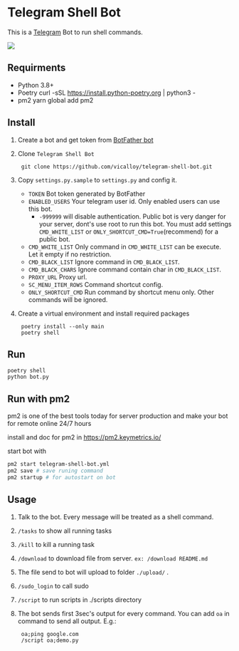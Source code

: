 
# Telegram Shell Bot

This is a [Telegram](http://telegram.org) Bot to run shell commands.

![](screenshot/main.jpeg)

## Requirments

- Python 3.8+
- Poetry
curl -sSL https://install.python-poetry.org | python3 -
- pm2
 yarn global add pm2

## Install
1. Create a bot and get token from [BotFather bot](https://telegram.me/BotFather)
1. Clone `Telegram Shell Bot`

        git clone https://github.com/vicalloy/telegram-shell-bot.git

1. Copy `settings.py.sample` to `settings.py` and config it.
    - `TOKEN` Bot token generated by BotFather
    - `ENABLED_USERS` Your telegram user id. Only enabled users can use this bot.
        - `-999999` will disable authentication. Public bot is very danger for your server, dont's use root to run this bot. You must add settings `CMD_WHITE_LIST` or `ONLY_SHORTCUT_CMD=True`(recommend) for a public bot. 
    - `CMD_WHITE_LIST` Only command in `CMD_WHITE_LIST` can be execute. Let it empty if no restriction.
    - `CMD_BLACK_LIST` Ignore command in `CMD_BLACK_LIST`.
    - `CMD_BLACK_CHARS` Ignore command contain char in `CMD_BLACK_LIST`.
    - `PROXY_URL` Proxy url.
    - `SC_MENU_ITEM_ROWS` Command shortcut config.
    - `ONLY_SHORTCUT_CMD` Run command by shortcut menu only. Other commands will be ignored.

1. Create a virtual environment and install required packages

        poetry install --only main
        poetry shell

## Run

```
poetry shell
python bot.py
```


## Run with pm2

pm2 is one of the best tools today for server production and make your bot for remote online 24/7 hours

install and doc for pm2 in https://pm2.keymetrics.io/

start bot with
``` bash
pm2 start telegram-shell-bot.yml
pm2 save # save runing command
pm2 startup # for autostart on bot
```

## Usage

1. Talk to the bot. Every message will be treated as a shell command.
1. `/tasks` to show all running tasks
1. `/kill` to kill a running task
1. `/download` to download file from server. `ex: /download README.md`
1. The file send to bot will upload to folder `./upload/` .
1. `/sudo_login` to call sudo
1. `/script` to run scripts in ./scripts directory
1. The bot sends first 3sec's output for every command. You can add `oa` in command to send all output. E.g.:

        oa;ping google.com
        /script oa;demo.py
